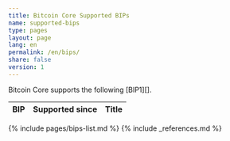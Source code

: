 ```yaml
---
title: Bitcoin Core Supported BIPs
name: supported-bips
type: pages
layout: page
lang: en
permalink: /en/bips/
share: false
version: 1
---
```

Bitcoin Core supports the following [BIP1][].

| BIP |Supported since| Title |
|-----|---------------|-------|
{% include pages/bips-list.md %}
{% include _references.md %}
